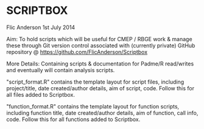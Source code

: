 SCRIPTBOX
====
Flic Anderson 
1st July 2014

Aim: 
To hold scripts which will be useful for CMEP / RBGE work & manage these through Git version control associated with (currently private) GitHub repository @ https://github.com/FlicAnderson/Scriptbox

More Details: 
Containing scripts & documentation for Padme/R read/writes and eventually will contain analysis scripts.

"script_format.R" contains the template layout for script files, including project/title, date created/author details, aim of script, code.  Follow this for all files added to Scriptbox.

"function_format.R" contains the template layout for function scripts, including function title, date created/author details, aim of function, call info, code.  Follow this for all functions added to Scriptbox.